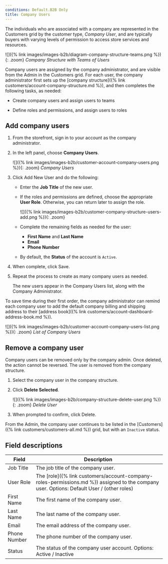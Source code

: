 ```yaml
---
conditions: Default.B2B Only
title: Company Users
---
```


The individuals who are associated with a company are represented in the Customers grid by the customer type, _Company User_, and are typically buyers with varying levels of permission to access store services and resources.

![]({% link images/images-b2b/diagram-company-structure-teams.png %}){: .zoom}
_Company Structure with Teams of Users_

Company users are assigned by the company administrator, and are visible from the Admin in the Customers grid. For each user, the company administrator first sets up the [company structure]({% link customers/account-company-structure.md %}), and then completes the following tasks, as needed:

- Create company users and assign users to teams

- Define roles and permissions, and assign users to roles

## Add company users

1. From the storefront, sign in to your account as the company administrator.

1. In the left panel, choose **Company Users**.

   ![]({% link images/images-b2b/customer-account-company-users.png %}){: .zoom}
   _Company Users_

1. Click <span class="btn">Add New User</span> and do the following:

   - Enter the **Job Title** of the new user.

   - If the roles and permissions are defined, choose the appropriate **User Role**. Otherwise, you can return later to assign the role.

      ![]({% link images/images-b2b/customer-company-structure-users-add.png %}){: .zoom}

   - Complete the remaining fields as needed for the user:
      - **First Name** and **Last Name**
      - **Email**
      - **Phone Number**

   - By default, the **Status** of the account is `Active`.

1. When complete, click <span class="btn">Save</span>.

1. Repeat the process to create as many company users as needed.

   The new users appear in the Company Users list, along with the Company Administrator.

To save time during their first order, the company administrator can remind each company user to add the default company billing and shipping address to their [address book]({% link customers/account-dashboard-address-book.md %}).

![]({% link images/images-b2b/customer-account-company-users-list.png %}){: .zoom}
_List of Company Users_

## Remove a company user

Company users can be removed only by the company admin. Once deleted, the action cannot be reversed. The user is removed from the company structure.

1. Select the company user in the company structure.

1. Click **Delete Selected**.

   ![]({% link images/images-b2b/company-structure-delete-user.png %}){: .zoom}
   _Delete User_

1. When prompted to confirm, click <span class="btn">Delete</span>.

From the Admin, the company user continues to be listed in the [Customers]({% link customers/customers-all.md %}) grid, but with an `Inactive` status.

## Field descriptions

| Field        | Description |
|--------------|---------------|
| Job Title    | The job title of the company user. |
| User Role    | The [role]({% link customers/account-company-roles-permissions.md %}) assigned to the company user. Options: Default User / (other roles) |
| First Name   | The first name of the company user.  |
| Last Name    | The last name of the company user.   |
| Email        | The email address of the company user.  |
| Phone Number | The phone number of the company user.  |
| Status       | The status of the company user account. Options: Active / Inactive  |
